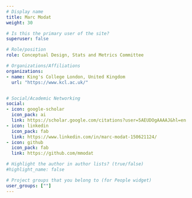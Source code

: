 ```yaml
---
# Display name
title: Marc Modat
weight: 30

# Is this the primary user of the site?
superuser: false

# Role/position
role: Conceptual Design, Stats and Metrics Committee

# Organizations/Affiliations
organizations:
- name: King's College London, United Kingdom
  url: "https://www.kcl.ac.uk/"


# Social/Academic Networking
social:
- icon: google-scholar
  icon_pack: ai
  link: https://scholar.google.com/citations?user=5AEUDOgAAAAJ&hl=en
- icon: linkedin
  icon_pack: fab
  link: https://www.linkedin.com/in/marc-modat-150621124/
- icon: github
  icon_pack: fab
  link: https://github.com/mmodat

# Highlight the author in author lists? (true/false)
#highlight_name: false

# Project groups that you belong to (for People widget)
user_groups: [""]
---
```


